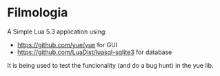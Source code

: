 # Filmologia

A Simple Lua 5.3 application using:   
* https://github.com/yue/yue for GUI   
* https://github.com/LuaDist/luasql-sqlite3 for database   

It is being used to test the funcionality (and do a bug hunt) in the yue lib.
